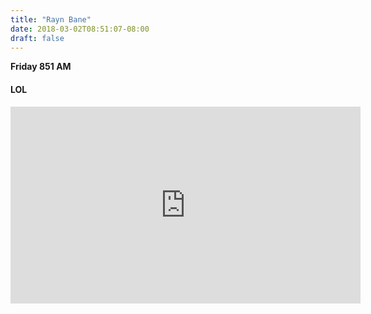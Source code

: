 ```yaml
---
title: "Rayn Bane"
date: 2018-03-02T08:51:07-08:00
draft: false
---
```


**Friday 851 AM**

#### LOL

<iframe width="560" height="315" src="https://www.youtube.com/embed/244nvl-JYG0" frameborder="0" allow="autoplay; encrypted-media" allowfullscreen></iframe>
